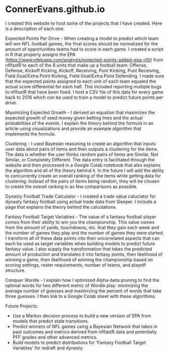 # ConnerEvans.github.io

I created this website to host some of the projects that I have created. Here is a description of each one:

Expected Points Per Drive - When creating a model to predict which team will win NFL football games, the final scores should be normalized for the amount of opportunities teams had to score in each game. I created a script in R that properly assigns the EPA (https://www.nfeloapp.com/analysis/expected-points-added-epa-nfl/) from nflfastR to each of the 8 units that make up a football team: Offense, Defense, Kickoff Kicking, Kickoff, Receiving, Punt Kicking, Punt Receiving, Field Goal/Extra Point Kicking, Field Goal/Extra Point Defending. I made sure that the expected points assigned to each unit of each team equaled the actual score differential for each half. This included reporting multiple bugs to nflfastR that have been fixed. I host a CSV file of this data for every game back to 2016 which can be used to train a model to predict future points per drive.

Maximizing Expected Growth - I derived an equation that maximizes the expected growth of seed money given betting lines and the actual probabilities of the events. I explain the theory behind the formula in an article using visualizations and provide an example algorithm that implements the formula.

Clustering - I used Bayesian reasoning to create an algorithm that inputs user data about pairs of items and then outputs a clustering for the items. The data is whether the user thinks random pairs of items are Similar, Not Similar, or Completely Different. The data entry is facilitated through the website and then processed in a Google Colab notebook that also explains the algorithm and all of the theory behind it. In the future I will add the ability to concurrently create an overall ranking of the items while getting data for clustering. Instead of the pairs of items being random, they will be chosen to create the overall ranking in as few comparisons as possible.

Dynasty Football Trade Calculator - I created a trade value caluclator for dynasty fantasy football using actual trade data from Sleeper. I include a page that explains the theory behind the calculations.

Fantasy Football Target Variables - The value of a fantasy football player comes from their ability to win you the championship. This value comes from the amount of yards, touchdowns, etc. that they gain each week and the number of games they play and the number of games they were started. I transform all of these data points into their uncorrelated aspects that can each be used as target variables when building models to predict future fantasy value. I also supply the transformation that takes the predicted amount of production and translates it into fantasy points, then likelihood of winning a game, then likelihood of winning the championship based on scoring settings, roster requirements, number of teams, and playoff structure. 

Conquer Wordle - I explain how I optimized Alpha-beta pruning to find the optimal words for two different metric of Wordle play: minimizing the average number of guesses and maximizing the percent of words that take three guesses. I then link to a Google Colab sheet with these algorithms.

Future Projects:
- Use a Markov decision process to build a new version of EPA from models that predict state transitions.
- Predict winners of NFL games using a Bayesian Network that takes in past outcomes and metrics derived from nflfastR data and potentially PFF grades and other advanced metrics.
- Build models to predict distributions for 'Fantasy Football Target Variables' for redraft and dynasty. 